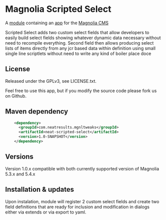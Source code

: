 Magnolia Scripted Select
=======================

A [module](https://documentation.magnolia-cms.com/display/DOCS/Modules) containing an [app](https://documentation.magnolia-cms.com/display/DOCS/Apps) for the [Magnolia CMS](http://www.magnolia-cms.com)

Scripted Select adds two custom select fields that allow developers to easily build select fields showing whatever dynamic data necessary without need to recompile everything.
Second field then allows producing select lists of items directly from any jcr based data within definition using small single line scriptlets without need to write any kind of boiler place doce

License
-------

Released under the GPLv3, see LICENSE.txt. 

Feel free to use this app, but if you modify the source code please fork us on Github.

Maven dependency
-----------------
```xml
    <dependency>
      <groupId>com.neatresults.mgnltweaks</groupId>
      <artifactId>neat-scripted-select</artifactId>
      <version>1.0-SNAPSHOT</version>
    </dependency>
```

Versions
-----------------
Version 1.0.x compatible with both currently supported version of Magnolia 5.3.x and 5.4.x

Installation & updates 
-----------------
Upon instalation, module will register 2 custom select fields and create two field definitions that are ready for inclusion and modification in dialogs either via extends or via export to yaml.
